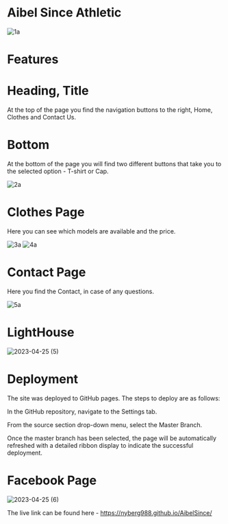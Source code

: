 # Aibel Since Athletic

![1a](https://user-images.githubusercontent.com/106691587/234300814-49eb84b1-5269-4b3b-80c3-499c37423619.png)

# Features
# Heading, Title
At the top of the page you find the navigation buttons to the right, Home, Clothes and Contact Us.
# Bottom
At the bottom of the page you will find two different buttons that take you to the selected option - T-shirt or Cap.

![2a](https://user-images.githubusercontent.com/106691587/234301009-bdc92654-682f-44cd-a295-572f5655cb86.png)

# Clothes Page
Here you can see which models are available and the price.

![3a](https://user-images.githubusercontent.com/106691587/234301396-9f609d81-1d68-4a0c-b47b-72e850497a6e.png)
![4a](https://user-images.githubusercontent.com/106691587/234301427-dc2ee603-6963-43db-8878-1c7f20e5132c.png)

# Contact Page
Here you find the Contact, in case of any questions.

![5a](https://user-images.githubusercontent.com/106691587/234301500-5cc5cb18-1369-4b7e-a122-a3a5258c7d43.png)

# LightHouse

![2023-04-25 (5)](https://user-images.githubusercontent.com/106691587/234308137-22f269bb-7a42-4997-ad9c-238cdba94d94.png)

# Deployment
The site was deployed to GitHub pages. The steps to deploy are as follows:

In the GitHub repository, navigate to the Settings tab.

From the source section drop-down menu, select the Master Branch.

Once the master branch has been selected, the page will be automatically refreshed with a detailed ribbon display to indicate the successful deployment.

# Facebook Page

![2023-04-25 (6)](https://user-images.githubusercontent.com/106691587/234308413-65f38190-6c01-44d0-972b-cff88ce530ed.png)


The live link can be found here - https://nyberg988.github.io/AibelSince/


